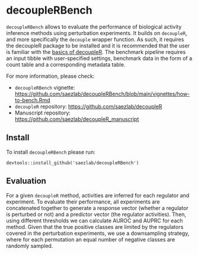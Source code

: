 # decoupleRBench
`decoupleRBench` allows to evaluate the performance of biological activity 
inference methods using perturbation experiments. It builds on `decoupleR`, and 
more specifically the `decouple` wrapper function. As such, it requires the 
decoupleR package to be installed and it is recommended that the user is familiar 
with the [basics of decoupleR](https://saezlab.github.io/decoupleR/articles/decoupleR.html#basics-1).
The benchmark pipeline requires an input tibble with user-specified settings,
benchmark data in the form of a count table and a corresponding metadata table.

For more information, please check:

- `decoupleRBench` vignette: https://github.com/saezlab/decoupleRBench/blob/main/vignettes/how-to-bench.Rmd
- `decoupleR` repository: https://github.com/saezlab/decoupleR
- Manuscript repository: https://github.com/saezlab/decoupleR_manuscript

## Install
To install `decoupleRBench` please run:
```
devtools::install_github('saezlab/decoupleRBench')
```

## Evaluation
For a given `decoupleR` method, activities are inferred for each regulator and 
experiment. To evaluate their performance, all experiments are concatenated 
together to generate a response vector (whether a regulator is perturbed or not)
and a predictor vector (the regulator activities). Then, using different 
thresholds we can calculate AUROC and AUPRC for each method. Given that the true 
positive classes are limited by the regulators covered in the perturbation 
experiments, we use a downsampling strategy, where for each permutation an 
equal number of  negative classes are randomly sampled.


